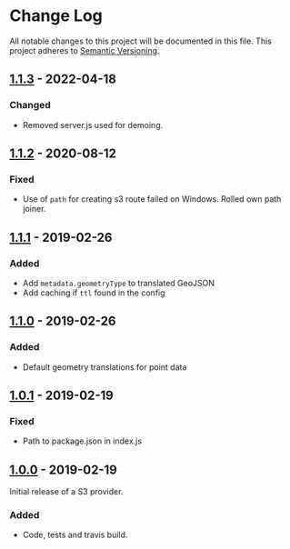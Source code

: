 # Change Log
All notable changes to this project will be documented in this file.
This project adheres to [Semantic Versioning](http://semver.org/).

## [1.1.3] - 2022-04-18
### Changed
* Removed server.js used for demoing.

## [1.1.2] - 2020-08-12
### Fixed
* Use of `path` for creating s3 route failed on Windows. Rolled own path joiner.

## [1.1.1] - 2019-02-26
### Added
* Add `metadata.geometryType` to translated GeoJSON
* Add caching if `ttl` found in the config

## [1.1.0] - 2019-02-26
### Added
* Default geometry translations for point data

## [1.0.1] - 2019-02-19
### Fixed
* Path to package.json in index.js

## [1.0.0] - 2019-02-19
Initial release of a S3 provider.

### Added
* Code, tests and travis build.

[1.1.3]: https://github.com/koopjs/koop-provider-s3-select/compare/v1.1.2...v1.1.3
[1.1.2]: https://github.com/koopjs/koop-provider-s3-select/compare/v1.1.1...v1.1.2
[1.1.1]: https://github.com/koopjs/koop-provider-s3-select/compare/v1.1.0...v1.1.1
[1.1.0]: https://github.com/koopjs/koop-provider-s3-select/compare/v1.0.1...v1.1.0
[1.0.1]: https://github.com/koopjs/koop-provider-s3-select/compare/v1.0.0...v1.0.1
[1.0.0]: https://github.com/koopjs/koop-provider-s3-select.git/releases/tag/v1.0.0